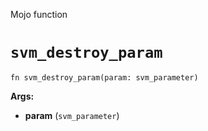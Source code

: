 Mojo function

# `svm_destroy_param`

```mojo
fn svm_destroy_param(param: svm_parameter)
```

**Args:**

- **param** (`svm_parameter`)

